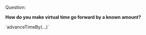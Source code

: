 Question:

**How do you make virtual time go forward by a known amount?**

<div class="hint">
  `advanceTimeBy(...)`
</div>

